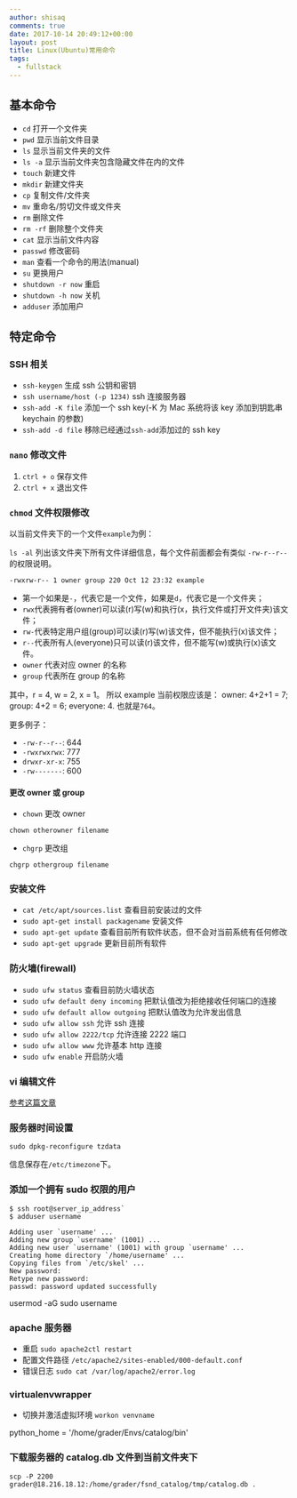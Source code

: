 ```yaml
---
author: shisaq
comments: true
date: 2017-10-14 20:49:12+00:00
layout: post
title: Linux(Ubuntu)常用命令
tags:
  - fullstack
---
```


## 基本命令

- `cd` 打开一个文件夹
- `pwd` 显示当前文件目录
- `ls` 显示当前文件夹的文件
- `ls -a` 显示当前文件夹包含隐藏文件在内的文件
- `touch` 新建文件
- `mkdir` 新建文件夹
- `cp` 复制文件/文件夹
- `mv` 重命名/剪切文件或文件夹
- `rm` 删除文件
- `rm -rf` 删除整个文件夹
- `cat` 显示当前文件内容
- `passwd` 修改密码
- `man` 查看一个命令的用法(manual)
- `su` 更换用户
- `shutdown -r now` 重启
- `shutdown -h now` 关机
- `adduser` 添加用户

## 特定命令

### SSH 相关

- `ssh-keygen` 生成 ssh 公钥和密钥
- `ssh username/host (-p 1234)` ssh 连接服务器
- `ssh-add -K file` 添加一个 ssh key(-K 为 Mac 系统将该 key 添加到钥匙串 keychain 的参数)
- `ssh-add -d file` 移除已经通过`ssh-add`添加过的 ssh key

### `nano` 修改文件

1. `ctrl + o` 保存文件
2. `ctrl + x` 退出文件

### `chmod` 文件权限修改

以当前文件夹下的一个文件`example`为例：

`ls -al` 列出该文件夹下所有文件详细信息，每个文件前面都会有类似 `-rw-r--r--` 的权限说明。

`-rwxrw-r-- 1 owner group 220 Oct 12 23:32 example`

- 第一个如果是`-`，代表它是一个文件，如果是`d`，代表它是一个文件夹；
- `rwx`代表拥有者(owner)可以读(r)写(w)和执行(x，执行文件或打开文件夹)该文件；
- `rw-`代表特定用户组(group)可以读(r)写(w)该文件，但不能执行(x)该文件；
- `r--`代表所有人(everyone)只可以读(r)该文件，但不能写(w)或执行(x)该文件。
- `owner` 代表对应 owner 的名称
- `group` 代表所在 group 的名称

其中，r = 4, w = 2, x = 1。
所以 example 当前权限应该是：
owner: 4+2+1 = 7;
group: 4+2 = 6;
everyone: 4.
也就是`764`。

更多例子：

- `-rw-r--r--`: 644
- `-rwxrwxrwx`: 777
- `drwxr-xr-x`: 755
- `-rw-------`: 600

#### 更改 owner 或 group

- `chown` 更改 owner

`chown otherowner filename`

- `chgrp` 更改组

`chgrp othergroup filename`

### 安装文件

- `cat /etc/apt/sources.list` 查看目前安装过的文件
- `sudo apt-get install packagename` 安装文件
- `sudo apt-get update` 查看目前所有软件状态，但不会对当前系统有任何修改
- `sudo apt-get upgrade` 更新目前所有软件

### 防火墙(firewall)

- `sudo ufw status` 查看目前防火墙状态
- `sudo ufw default deny incoming` 把默认值改为拒绝接收任何端口的连接
- `sudo ufw default allow outgoing` 把默认值改为允许发出信息
- `sudo ufw allow ssh` 允许 ssh 连接
- `sudo ufw allow 2222/tcp` 允许连接 2222 端口
- `sudo ufw allow www` 允许基本 http 连接
- `sudo ufw enable` 开启防火墙

### vi 编辑文件

[参考这篇文章](http://www.control-escape.com/linux/editing-vim.html)

### 服务器时间设置

`sudo dpkg-reconfigure tzdata`

信息保存在`/etc/timezone`下。

### 添加一个拥有 sudo 权限的用户

```
$ ssh root@server_ip_address`
$ adduser username

Adding user `username' ...
Adding new group `username' (1001) ...
Adding new user `username' (1001) with group `username' ...
Creating home directory `/home/username' ...
Copying files from `/etc/skel' ...
New password:
Retype new password:
passwd: password updated successfully
```

usermod -aG sudo username

### apache 服务器

- 重启 `sudo apache2ctl restart`
- 配置文件路径 `/etc/apache2/sites-enabled/000-default.conf`
- 错误日志 `sudo cat /var/log/apache2/error.log`

### virtualenvwrapper

- 切换并激活虚拟环境 `workon venvname`

python_home = '/home/grader/Envs/catalog/bin'

### 下载服务器的 catalog.db 文件到当前文件夹下

`scp -P 2200 grader@18.216.18.12:/home/grader/fsnd_catalog/tmp/catalog.db .`
